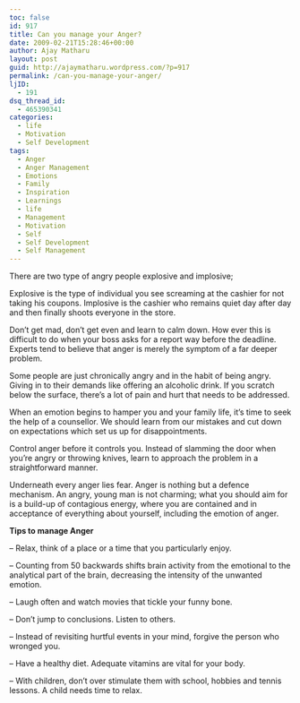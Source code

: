 ```yaml
---
toc: false
id: 917
title: Can you manage your Anger?
date: 2009-02-21T15:28:46+00:00
author: Ajay Matharu
layout: post
guid: http://ajaymatharu.wordpress.com/?p=917
permalink: /can-you-manage-your-anger/
ljID:
  - 191
dsq_thread_id:
  - 465390341
categories:
  - life
  - Motivation
  - Self Development
tags:
  - Anger
  - Anger Management
  - Emotions
  - Family
  - Inspiration
  - Learnings
  - life
  - Management
  - Motivation
  - Self
  - Self Development
  - Self Management
---
```

There are two type of angry people explosive and implosive;

Explosive is the type of individual you see screaming at the cashier for not taking his coupons. Implosive is the cashier who remains quiet day after day and then finally shoots everyone in the store.

Don&#8217;t get mad, don&#8217;t get even and learn to calm down. How ever this is difficult to do when your boss asks for a report way before the deadline. Experts tend to believe that anger is merely the symptom of a far deeper problem.

Some people are just chronically angry and in the habit of being angry. Giving in to their demands like offering an alcoholic drink. If you scratch below the surface, there&#8217;s a lot of pain and hurt that needs to be addressed.

When an emotion begins to hamper you and your family life, it&#8217;s time to seek the help of a counsellor. We should learn from our mistakes and cut down on expectations which set us up for disappointments.

Control anger before it controls you. Instead of slamming the door when you&#8217;re angry or throwing knives, learn to approach the problem in a straightforward manner.

Underneath every anger lies fear. Anger is nothing but a defence mechanism. An angry, young man is not charming; what you should aim for is a build-up of contagious energy, where you are contained and in acceptance of everything about yourself, including the emotion of anger.

**Tips to manage Anger**

&#8211; Relax, think of a place or a time that you particularly enjoy.

&#8211; Counting from 50 backwards shifts brain activity from the emotional to the analytical part of the brain, decreasing the intensity of the unwanted emotion.

&#8211; Laugh often and watch movies that tickle your funny bone.

&#8211; Don&#8217;t jump to conclusions. Listen to others.

&#8211; Instead of revisiting hurtful events in your mind, forgive the person who wronged you.

&#8211; Have a healthy diet. Adequate vitamins are vital for your body.

&#8211; With children, don&#8217;t over stimulate them with school, hobbies and tennis lessons. A child needs time to relax.
